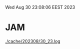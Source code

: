 Wed Aug 30 23:08:06 EEST 2023
# JAM
<a href='./cache/202308/30_23.log'>./cache/202308/30_23.log</a>
